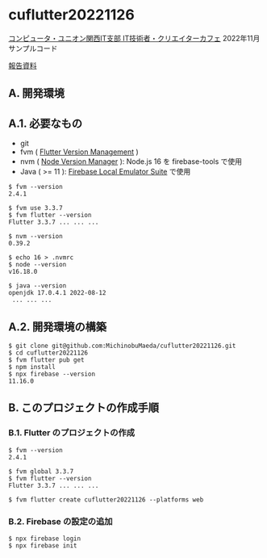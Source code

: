 # cuflutter20221126

[コンピュータ・ユニオン関西IT支部 IT技術者・クリエイターカフェ](https://cu-kansai-it.org/) 2022年11月 サンプルコード

[報告資料](https://pages.michinobu.jp/t/20221126firebasefluttercloudworkstations.html)

## A. 開発環境

## A.1. 必要なもの

- git
- fvm ( [Flutter Version Management](https://fvm.app/) )
- nvm ( [Node Version Manager](https://github.com/nvm-sh/nvm) ): Node.js 16 を firebase-tools で使用
- Java ( >= 11 ): [Firebase Local Emulator Suite](https://firebase.google.com/docs/emulator-suite) で使用

```
$ fvm --version
2.4.1

$ fvm use 3.3.7
$ fvm flutter --version
Flutter 3.3.7 ... ... ...

$ nvm --version
0.39.2

$ echo 16 > .nvmrc
$ node --version
v16.18.0

$ java --version
openjdk 17.0.4.1 2022-08-12
 ... ... ...
```

## A.2. 開発環境の構築

```
$ git clone git@github.com:MichinobuMaeda/cuflutter20221126.git
$ cd cuflutter20221126
$ fvm flutter pub get
$ npm install
$ npx firebase --version
11.16.0

```

## B. このプロジェクトの作成手順

### B.1. Flutter のプロジェクトの作成

```
$ fvm --version
2.4.1

$ fvm global 3.3.7
$ fvm flutter --version
Flutter 3.3.7 ... ... ...

$ fvm flutter create cuflutter20221126 --platforms web
```

### B.2. Firebase の設定の追加

```
$ npx firebase login
$ npx firebase init
```
